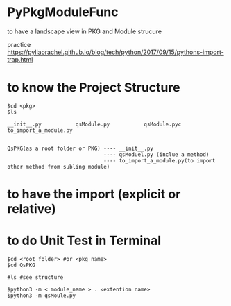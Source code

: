 # PyPkgModuleFunc
to have a landscape view in PKG and Module strucure

practice <https://pyliaorachel.github.io/blog/tech/python/2017/09/15/pythons-import-trap.html>

# to know the Project Structure

    $cd <pkg>
    $ls
    
    __init__.py           qsModule.py           qsModule.pyc          to_import_a_module.py
    
    
    QsPKG(as a root folder or PKG) ---- __init__.py
                                   ---- qsModuel.py (inclue a method)
                                   ---- to_import_a_module.py(to import other method from subling module)

# to have the import (explicit or relative)

# to do Unit Test in Terminal

    $cd <root folder> #or <pkg name>
    $cd QsPKG
    
    #ls #see structure
    
    $python3 -m < module_name > . <extention name>
    $python3 -m qsMoule.py
